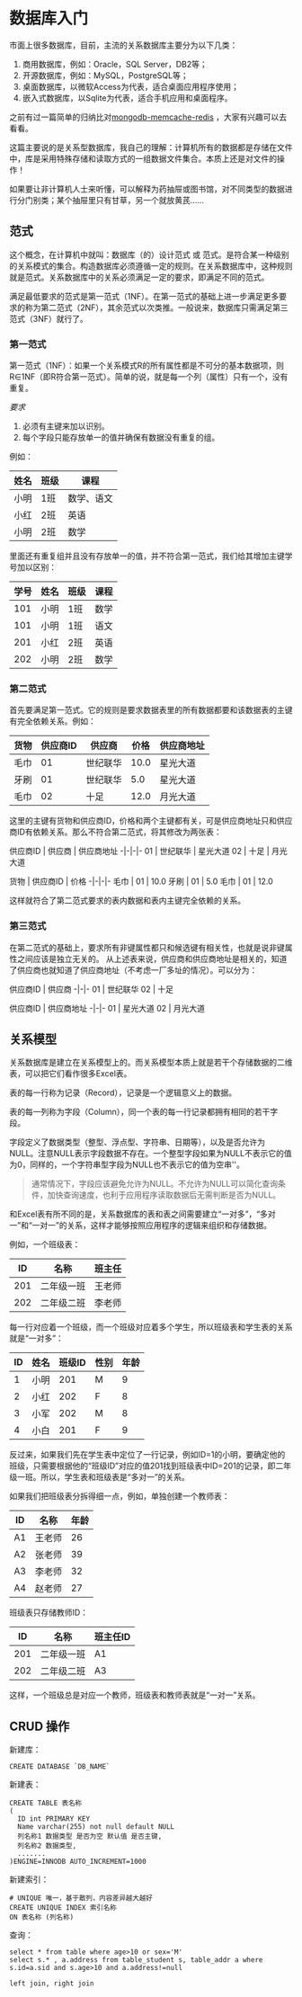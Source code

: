 # 数据库入门
市面上很多数据库，目前，主流的关系数据库主要分为以下几类：

1. 商用数据库，例如：Oracle，SQL Server，DB2等；
2. 开源数据库，例如：MySQL，PostgreSQL等；
3. 桌面数据库，以微软Access为代表，适合桌面应用程序使用；
4. 嵌入式数据库，以Sqlite为代表，适合手机应用和桌面程序。

之前有过一篇简单的归纳比对[mongodb-memcache-redis](./mongodb-memcache-redis.md) ，大家有兴趣可以去看看。

这篇主要说的是关系型数据库，我自己的理解：计算机所有的数据都是存储在文件中，库是采用特殊存储和读取方式的一组数据文件集合。本质上还是对文件的操作！

如果要让非计算机人士来听懂，可以解释为药抽屉或图书馆，对不同类型的数据进行分门别类；某个抽屉里只有甘草，另一个就放黄芪……

## 范式
这个概念，在计算机中就叫：数据库（的）设计范式 或 范式。是符合某一种级别的关系模式的集合。构造数据库必须遵循一定的规则。在关系数据库中，这种规则就是范式。关系数据库中的关系必须满足一定的要求，即满足不同的范式。

满足最低要求的范式是第一范式（1NF）。在第一范式的基础上进一步满足更多要求的称为第二范式（2NF），其余范式以次类推。一般说来，数据库只需满足第三范式（3NF）就行了。

### 第一范式

第一范式（1NF）：如果一个关系模式R的所有属性都是不可分的基本数据项，则R∈1NF（即R符合第一范式）。简单的说，就是每一个列（属性）只有一个，没有重复。

*要求*

1. 必须有主键来加以识别。
2. 每个字段只能存放单一的值并确保有数据没有重复的组。

例如：

姓名 | 班级	| 课程
-|-|-
小明 |	1班 |	数学、语文
小红 |	2班 |	英语
小明 |	2班 |	数学

里面还有重复组并且没有存放单一的值，并不符合第一范式，我们给其增加主键学号加以区别：

学号	| 姓名 | 班级 |	课程 |
-|-|-|-
101	| 小明 | 1班 |	数学 |
101	| 小明 | 1班 |	语文 |
201	| 小红 | 2班 |	英语 |
202	| 小明 | 2班 |	数学 |

### 第二范式

首先要满足第一范式。它的规则是要求数据表里的所有数据都要和该数据表的主键有完全依赖关系。例如：

货物 | 供应商ID	| 供应商 | 价格 | 供应商地址
-|-|-|-|-
毛巾 | 01	| 世纪联华 | 10.0|	星光大道|
牙刷 | 01	| 世纪联华 | 5.0|	星光大道|
毛巾 | 02	| 十足 | 12.0|	月光大道|

这里的主键有货物和供应商ID，价格和两个主键都有关，可是供应商地址只和供应商ID有依赖关系。那么不符合第二范式，将其修改为两张表：

供应商ID | 供应商 | 供应商地址
-|-|-|-
01 | 世纪联华 | 星光大道
02 | 十足 | 月光大道

货物 | 供应商ID | 价格
-|-|-|-
毛巾 | 01 | 10.0
牙刷 | 01 | 5.0
毛巾 | 01 | 12.0

这样就符合了第二范式要求的表内数据和表内主键完全依赖的关系。

### 第三范式

在第二范式的基础上，要求所有非键属性都只和候选键有相关性，也就是说非键属性之间应该是独立无关的。
从上述表来说，供应商和供应商地址是相关的，知道了供应商也就知道了供应商地址（不考虑一厂多址的情况）。可以分为：

供应商ID | 供应商
-|-|-
01 | 世纪联华
02 | 十足

供应商ID | 供应商地址
-|-|-
01 | 星光大道
02 | 月光大道

## 关系模型
关系数据库是建立在关系模型上的。而关系模型本质上就是若干个存储数据的二维表，可以把它们看作很多Excel表。

表的每一行称为记录（Record），记录是一个逻辑意义上的数据。

表的每一列称为字段（Column），同一个表的每一行记录都拥有相同的若干字段。

字段定义了数据类型（整型、浮点型、字符串、日期等），以及是否允许为NULL。注意NULL表示字段数据不存在。一个整型字段如果为NULL不表示它的值为0，同样的，一个字符串型字段为NULL也不表示它的值为空串''。
> 通常情况下，字段应该避免允许为NULL。不允许为NULL可以简化查询条件，加快查询速度，也利于应用程序读取数据后无需判断是否为NULL。

和Excel表有所不同的是，关系数据库的表和表之间需要建立“一对多”，“多对一”和“一对一”的关系，这样才能够按照应用程序的逻辑来组织和存储数据。

例如，一个班级表：

ID | 名称 | 班主任
-|-|-
201	| 二年级一班 | 王老师
202	| 二年级二班 | 李老师

每一行对应着一个班级，而一个班级对应着多个学生，所以班级表和学生表的关系就是“一对多”：

ID | 姓名 | 班级ID | 性别 | 年龄
-|-|-|-|-
1	|小明	|201	|M	|9
2	|小红	|202	|F	|8
3	|小军	|202	|M	|8
4	|小白	|201	|F	|9

反过来，如果我们先在学生表中定位了一行记录，例如ID=1的小明，要确定他的班级，只需要根据他的“班级ID”对应的值201找到班级表中ID=201的记录，即二年级一班。所以，学生表和班级表是“多对一”的关系。

如果我们把班级表分拆得细一点，例如，单独创建一个教师表：

ID | 名称 | 年龄
-|-|-
A1 | 王老师 | 26
A2 | 张老师	| 39
A3 | 李老师	| 32
A4 | 赵老师	| 27
班级表只存储教师ID：

ID	|名称	|班主任ID
-|-|-
201	|二年级一班|	A1
202	|二年级二班|	A3

这样，一个班级总是对应一个教师，班级表和教师表就是“一对一”关系。

## CRUD 操作
新建库：  
```
CREATE DATABASE `DB_NAME`
```

新建表：  
```
CREATE TABLE 表名称
(
  ID int PRIMARY KEY
  Name varchar(255) not null default NULL
  列名称1 数据类型 是否为空 默认值 是否主键,
  列名称2 数据类型,
  .......
)ENGINE=INNODB AUTO_INCREMENT=1000 
```

新建索引：  
```
# UNIQUE 唯一，基于散列，内容差异越大越好
CREATE UNIQUE INDEX 索引名称
ON 表名称 (列名称) 
```

查询：
```
select * from table where age>10 or sex='M'
select s.* , a.address from table_student s, table_addr a where s.id=a.sid and s.age>10 and a.address!=null

left join, right join

```